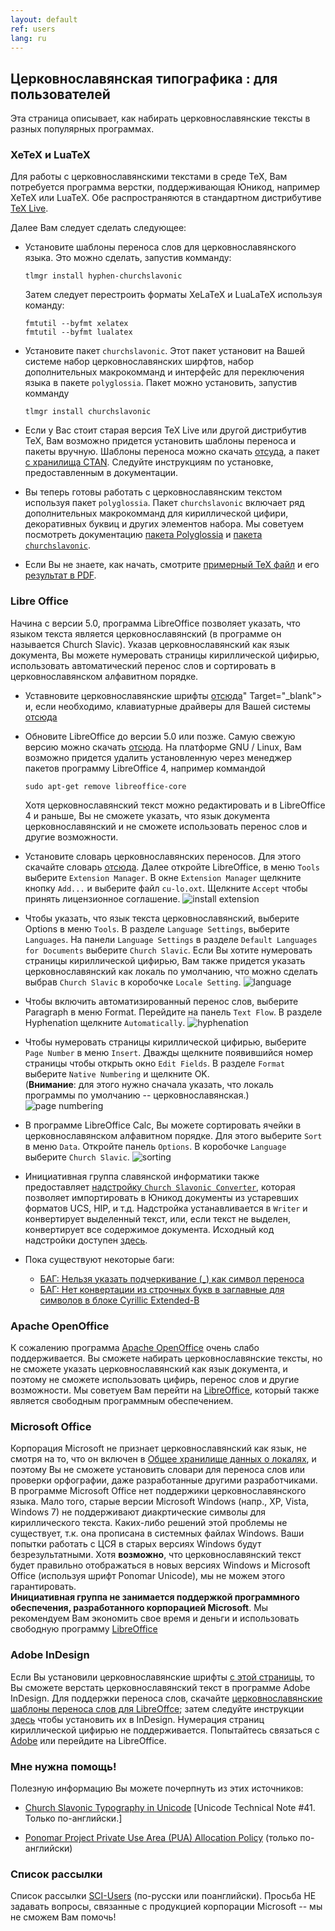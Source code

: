 ```yaml
---
layout: default
ref: users
lang: ru
---
```


## Церковнославянская типографика : для пользователей

Эта страница описывает, как набирать церковнославянские тексты в разных популярных программах.

### XeTeX и LuaTeX

Для работы с церковнославянскими текстами в среде TeX, Вам потребуется программа верстки, поддерживающая Юникод, 
например XeTeX или LuaTeX. Обе распространяются в стандартном 
дистрибутиве [TeX Live](https://www.tug.org/texlive/).

Далее Вам следует сделать следующее:

* Установите шаблоны переноса слов для церковнославянского языка. Это можно сделать, запустив комманду: 

  ```
  tlmgr install hyphen-churchslavonic
  ```

  Затем следует перестроить форматы XeLaTeX и LuaLaTeX используя команду: 
  
  ```
  fmtutil --byfmt xelatex
  fmtutil --byfmt lualatex
  ```
  
* Установите пакет `churchslavonic`. Этот пакет установит на Вашей системе набор церковнославянских ширфтов, 
  набор дополнительных макрокомманд и интерфейс для переключения языка в пакете `polyglossia`. 
  Пакет можно установить, запустив комманду 
  
  ```
  tlmgr install churchslavonic
  ```
  
* Если у Вас стоит старая версия TeX Live или другой дистрибутив TeX, Вам возможно придется установить шаблоны переноса и 
  пакеты вручную. Шаблоны переноса можно скачать [отсуда](https://github.com/slavonic/cu-tex/tree/master/hyphenation), 
  а пакет [с хранилища CTAN](https://www.ctan.org/tex-archive/language/churchslavonic).
  Следуйте инструкциям по установке, предоставленным в документации.

* Вы теперь готовы работать с церковнославянским текстом используя пакет `polyglossia`. Пакет `churchslavonic` включает
  ряд дополнительных макрокомманд для кириллической цифири, декоративных буквиц и других элементов набора. 
  Мы советуем посмотреть документацию [пакета Polyglossia](http://mirror.unl.edu/ctan/macros/latex/contrib/polyglossia/polyglossia.pdf)
  и [пакета `churchslavonic`](http://ctan.altspu.ru/language/churchslavonic/churchslavonic-ru.pdf).
  
* Если Вы не знаете, как начать, смотрите <A href="" Target="_blank">
  [примерный TeX файл](http://www.ponomar.net/files/sample.tex) и его [результат в PDF](http://www.ponomar.net/files/sample.pdf).

### Libre Office

Начина с версии 5.0, программа LibreOffice позволяет указать, что языком текста является церковнославянский 
(в программе он называется Church Slavic). Указав церковнославянский как язык документа, Вы можете нумеровать страницы 
кириллической цифирью, использовать автоматический перенос слов и сортировать в церковнославянском алфавитном порядке.

* Уставновите церковнославянские шрифты [отсюда](fonts.html)" Target="_blank"></A> и, если необходимо, клавиатурные 
  драйверы для Вашей системы [отсюда](http://www.ponomar.net/cu_support/keyboardru.html)

* Обновите LibreOffice до версии 5.0 или позже. Самую свежую версию можно скачать 
  [отсюда](http://www.libreoffice.org/download/libreoffice-fresh/). На платформе GNU / Linux, Вам возможно 
  придется удалить установленную через менеджер пакетов программу LibreOffice 4, например коммандой
  ```
  sudo apt-get remove libreoffice-core
  ```
  Хотя церковнославянский текст можно редактировать и в LibreOffice 4 и раньше, Вы не сможете указать, что язык 
  документа церковнославянский и не сможете использовать перенос слов и другие возможности.
  
* Установите словарь церковнославянских переносов. Для этого скачайте словарь 
  [отсюда](http://extensions.libreoffice.org/extension-center/church-slavonic-dictionary). 
  Далее откройте LibreOffice, в меню `Tools` выберите `Extension Manager`. В окне `Extension Manager` щелкните 
  кнопку `Add...` и выберите файл `cu-lo.oxt`. Щелкните `Accept` чтобы принять лицензионное соглашение.
  ![install extension](http://www.ponomar.net/images/extension_install.png)

* Чтобы указать, что язык текста церковнославянский, выберите Options в меню `Tools`. В разделе `Language Settings`, 
  выберите `Languages`. На панели `Language Settings` в разделе `Default Languages for Documents` выберите `Church Slavic`.
  Если Вы хотите нумеровать страницы кириллической цифирью, Вам также придется указать церковнославянский как локаль 
  по умолчанию, что можно сделать выбрав `Church Slavic` в коробочке `Locale Setting`.
  ![language](http://www.ponomar.net/images/locale_libreoffice.png)
  
* Чтобы включить автоматизированный перенос слов, выберите Paragraph в меню Format. Перейдите на панель `Text Flow`. 
  В разделе Hyphenation щелкните `Automatically`.
  ![hyphenation](http://www.ponomar.net/images/hyphenation_writer.png)
  
* Чтобы нумеровать страницы кириллической цифирью, выберите `Page Number` в меню `Insert`. Дважды щелкните появившийся 
  номер страницы чтобы открыть окно `Edit Fields`. В разделе `Format` выберите `Native Numbering` и щелкните OK.    
  (**Внимание**: для этого нужно сначала указать, что локаль программы по умолчанию -- церковнославянская.)
  ![page numbering](http://www.ponomar.net/images/native_number.png)

* В программе LibreOffice Calc, Вы можете сортировать ячейки в церковнославянском алфавитном порядке. 
  Для этого выберите `Sort` в меню `Data`. Откройте панель `Options`. В коробочке `Language` выберите `Church Slavic`.
  ![sorting](http://www.ponomar.net/images/sort_calc.png)

* Инициативная группа славянской информатики также предоставляет 
  [надстройку `Church Slavonic Converter`](https://extensions.libreoffice.org/extensions/church-slavonic-converter),
  которая позволяет импортировать в Юникод документы из устаревших форматов UCS, HIP, и т.д. 
  Надстройка устанавливается в `Writer` и конвертирует выделенный текст, или, если текст не выделен, конвертирует 
  все содержимое документа. Исходный код надстройки доступен [здесь](https://github.com/slavonic/cuconverter-LO).
  
* Пока существуют некоторые баги: 
   - [БАГ: Нельзя указать подчеркивание (_) как символ переноса](https://bugs.documentfoundation.org/show_bug.cgi?id=85731)
   - [БАГ: Нет конвертации из строчных букв в заглавные для символов в блоке Cyrillic Extended-B](https://bugs.documentfoundation.org/show_bug.cgi?id=96343)

### Apache OpenOffice

К сожалению программа [Apache OpenOffice](http://www.openoffice.org) очень слабо поддерживается. 
Вы сможете набирать церковнославянские тексты, но не сможете указать церковнославянский как язык документа, 
и поэтому не сможете использовать цифирь, перенос слов и другие возможности. 
Мы советуем Вам перейти на [LibreOffice](https://www.libreoffice.org/download/libreoffice-fresh/), 
который также является свободным программным обеспечением.

### Microsoft Office

Корпорация Microsoft не признает церковнославянский как язык, не смотря на то, что он включен в 
[Общее хранилище данных о локалях](http://cldr.unicode.org), 
и поэтому Вы не сможете установить словари для переноса слов или проверки орфографии, 
даже разработанные другими разработчиками. В программе Microsoft Office нет поддержики церковнославянского языка. 
Мало того, старые версии Microsoft Windows (напр., XP, Vista, Windows 7) не поддерживают диакртические символы 
для кириллического текста. Каких-либо решений этой проблемы не существует, т.к. она прописана в системных файлах Windows. 
Ваши попытки работать с ЦСЯ в старых версиях Windows будут безрезультатными. Хотя **возможно**, 
что церковнославянский текст будет правильно отображаться в новых версиях Windows и Microsoft Office 
(используя шрифт Ponomar Unicode), мы не можем этого гарантировать.  
**Инициативная группа не занимается поддержкой программного обеспечения, разработанного корпорацией Microsoft**. Мы рекомендуем Вам экономить свое время и деньги и использовать свободную программу [LibreOffice](https://www.libreoffice.org/download/libreoffice-fresh)


### Adobe InDesign

Если Вы установили церковнославянские шрифты [с этой страницы](http://www.ponomar.net/cu_support/fonts.html),
то Вы сможете верстать церковнославянский текст в программе Adobe InDesign. Для поддержки переноса слов, 
скачайте [церковнославянские шаблоны переноса слов для LibreOffce](http://extensions.libreoffice.org/extension-center/church-slavonic-dictionary); 
затем следуйте инструкции [здесь](https://helpx.adobe.com/indesign/kb/add_cs_dictionaries.html)
чтобы установить их в InDesign. Нумерация страниц кириллической цифирью не поддерживается. 
Попытайтесь связаться с [Adobe](https://helpx.adobe.com/contact.html?step=IDSN) или перейдите на LibreOffice.

### Мне нужна помощь!

Полезную информацию Вы можете почерпнуть из этих источников:

* [Church Slavonic Typography in Unicode](http://www.unicode.org/notes/tn41/) 
  [Unicode Technical Note #41. Только по-английски.]

* [Ponomar Project Private Use Area (PUA) Allocation Policy](http://www.ponomar.net/files/pua_policy.pdf)
  (только по-английски)

### Список рассылки
Список рассылки [SCI-Users](http://ponomar.net/mailman/listinfo/sci-users_ponomar.net) (по-русски или поанглийски). 
Просьба НЕ задавать вопросы, связанные с продукцией корпорации Microsoft -- мы не сможем Вам помочь!

